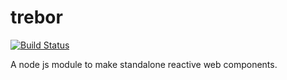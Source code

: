# trebor

[![Build Status](https://travis-ci.org/InDIOS/trebor.svg?branch=master)](https://travis-ci.org/InDIOS/trebor)

A node js module to make standalone reactive web components.
